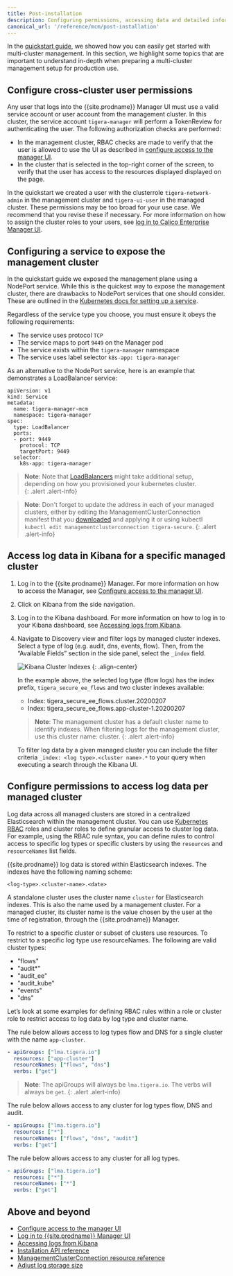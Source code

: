 ```yaml
---
title: Post-installation
description: Configuring permissions, accessing data and detailed information for multi-cluster management.
canonical_url: '/reference/mcm/post-installation'
---
```


In the [quickstart guide]({{site.baseurl}}/reference/mcm/quickstart), we showed how you can easily get started with
multi-cluster management. In this section, we highlight some topics that are important to understand in-depth when 
preparing a multi-cluster management setup for production use.

## Configure cross-cluster user permissions

Any user that logs into the {{site.prodname}} Manager UI must use a valid service account or user account from the 
management cluster. In this cluster, the service account `tigera-manager` will perform a TokenReview for authenticating 
the user. The following authorization checks are performed:
- In the management cluster, RBAC checks are made to verify that the user is allowed to use the UI as described in [configure access to the manager UI]({{site.baseurl}}/getting-started/cnx/access-the-manager).
- In the cluster that is selected in the top-right corner of the screen, to verify that the user has access to the resources 
displayed displayed on the page.

In the quickstart we created a user with the clusterrole `tigera-network-admin` in the management cluster and 
`tigera-ui-user` in the managed cluster. These permissions may be too broad for your use case. We recommend that you 
revise these if necessary. For more information on how to assign the cluster roles to your users, see [log in to Calico Enterprise Manager UI]({{site.baseurl}}/getting-started/cnx/create-user-login).

## Configuring a service to expose the management cluster

In the quickstart guide we exposed the management plane using a NodePort service. While this is the quickest way to expose
the management cluster, there are drawbacks to NodePort services that one should consider. These are outlined in the 
[Kubernetes docs for setting up a service](https://kubernetes.io/docs/concepts/services-networking/service/#defining-a-service).

Regardless of the service type you choose, you must ensure it obeys the following requirements:

- The service uses protocol `TCP`
- The service maps to port `9449` on the Manager pod
- The service exists within the `tigera-manager` namespace
- The service uses label selector `k8s-app: tigera-manager`

As an alternative to the NodePort service, here is an example that demonstrates a LoadBalancer service:
```shell
apiVersion: v1
kind: Service
metadata:
  name: tigera-manager-mcm
  namespace: tigera-manager
spec:
  type: LoadBalancer
  ports:
  - port: 9449
    protocol: TCP
    targetPort: 9449
  selector:
    k8s-app: tigera-manager
```
> **Note**: Note that [LoadBalancers](https://kubernetes.io/docs/concepts/services-networking/#loadbalancer) might take 
            additional setup, depending on how you provisioned your kubernetes cluster.  
{: .alert .alert-info}

> **Note**: Don't forget to update the address in each of your managed clusters, either by editing the 
            ManagementClusterConnection manifest that you [downloaded]({{site.baseurl}}/reference/mcm/quickstart#add-a-managed-cluster-to-the-management-plane) 
            and applying it or using kubectl `kubectl edit managementclusterconnection tigera-secure`.
{: .alert .alert-info}

## Access log data in Kibana for a specific managed cluster

1. Log in to the {{site.prodname}} Manager. For more information on how to access the Manager, see [Configure access to the manager UI]({{site.baseurl}}/getting-started/cnx/access-the-manager).
2. Click on Kibana from the side navigation.
3. Log in to the Kibana dashboard. For more information on how to log in to your Kibana dashboard, see [Accessing logs from Kibana]({{site.baseurl}}/security/logs/elastic/view#accessing-logs-from-kibana).
4. Navigate to Discovery view and filter logs by managed cluster indexes. Select a type of log (e.g. audit, dns, events, flow). Then, from the “Available Fields” section in the side panel, select the `_index` field.

   ![Kibana Cluster Indexes]({{site.baseurl}}/images/mcm/mcm-kibana-cluster-indexes.png)
   {: .align-center}

   In the example above, the selected log type (flow logs) has the index prefix, `tigera_secure_ee_flows` and two cluster indexes available:
   - Index: tigera_secure_ee_flows.cluster.20200207
   - Index: tigera_secure_ee_flows.app-cluster-1.20200207

   > **Note**: The management cluster has a default cluster name to identify indexes. When filtering logs for the management cluster, use this cluster name: cluster.
   {: .alert .alert-info}

   To filter log data by a given managed cluster you can include the filter criteria `_index: <log type>.<cluster name>.*` to your query when executing a search through the Kibana UI.

## Configure permissions to access log data per managed cluster

Log data across all managed clusters are stored in a centralized Elasticsearch within the management cluster. You can use [Kubernetes RBAC](https://kubernetes.io/rbac/) roles and cluster roles to define granular access to cluster log data. For example, using the RBAC rule syntax, you can define rules to control access to specific log types or specific clusters by using the `resources` and `resourceNames` list fields.

{{site.prodname}} log data is stored within Elasticsearch indexes. The indexes have the following naming scheme: 

```shell
<log-type>.<cluster-name>.<date>
```

A standalone cluster uses the cluster name `cluster` for Elasticsearch indexes. This is also the name used by a management cluster. For a managed cluster, its cluster name is the value chosen by the user at the time of registration, through the {{site.prodname}} Manager.

To restrict to a specific cluster or subset of clusters use resources. To restrict to a specific log type use resourceNames.
The following are valid cluster types:

- "flows"
- "audit*"
- "audit_ee"
- "audit_kube"
- "events"
- "dns"

Let’s look at some examples for defining RBAC rules within a role or cluster role to restrict access to log data by log type and cluster name.

The rule below allows access to log types flow and DNS for a single cluster with the name `app-cluster`.

```yaml
- apiGroups: ["lma.tigera.io"]
  resources: ["app-cluster"]
  resourceNames: ["flows", "dns"]
  verbs: ["get"]
```

   > **Note**: The apiGroups will always be `lma.tigera.io`. The verbs will always be `get`.
   {: .alert .alert-info}

The rule below allows access to any cluster for log types flow, DNS and audit.

```yaml
- apiGroups: ["lma.tigera.io"]
  resources: ["*"]
  resourceNames: ["flows", "dns", "audit"]
  verbs: ["get"]
```

The rule below allows access to any cluster for all log types.

```yaml
- apiGroups: ["lma.tigera.io"]
  resources: ["*"]
  resourceNames: ["*"]
  verbs: ["get"]
```

## Above and beyond

- [Configure access to the manager UI]({{site.baseurl}}/getting-started/cnx/access-the-manager)
- [Log in to {{site.prodname}} Manager UI]({{site.baseurl}}/getting-started/cnx/create-user-login)
- [Accessing logs from Kibana]({{site.baseurl}}/security/logs/elastic/view#accessing-logs-from-kibana)
- [Installation API reference]({{site.baseurl}}/reference/installation/api#operator.tigera.io/v1.Installation)
- [ManagementClusterConnection resource reference]({{site.baseurl}}/reference/installation/api#operator.tigera.io/v1.ManagementClusterConnection)
- [Adjust log storage size]({{site.baseurl}}/maintenance/adjust-log-storage-size)

